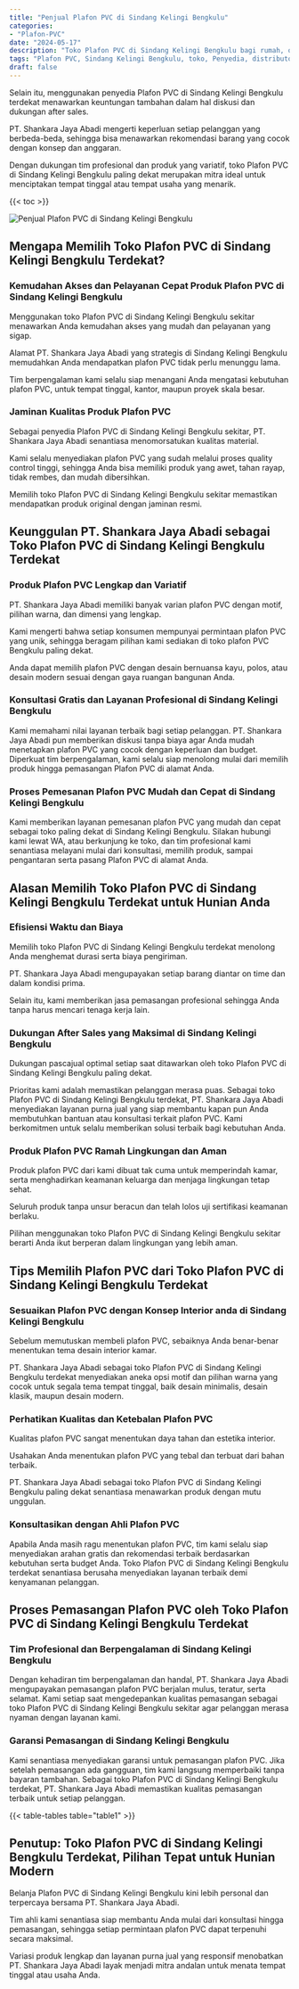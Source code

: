 ```yaml
---
title: "Penjual Plafon PVC di Sindang Kelingi Bengkulu"
categories: 
- "Plafon-PVC"
date: "2024-05-17"
description: "Toko Plafon PVC di Sindang Kelingi Bengkulu bagi rumah, office, dan toko. Material terbaik, variasi motif, pilihan warna elegan, beserta jasa pemasangan dikerjakan oleh teknisi profesional dan garansi resmi!|Jasa penjualan Plafon PVC di Sindang Kelingi Bengkulu untuk kebutuhan rumah, kantor, maupun gerai, dengan material berkualitas dan instalasi oleh teknisi profesional dan jaminan resmi.|Pilihan Plafon PVC di Sindang Kelingi Bengkulu yang andal untuk tempat tinggal, office, serta ritel, dengan produk unggulan dan penempatan ditangani oleh tim ahli dan garansi resmi.|Penyediaan Plafon PVC di Sindang Kelingi Bengkulu bagi hunian, office, dan gerai, beserta produk terbaik dan penempatan ditangani oleh tim berpengalaman, disertai beserta kepastian resmi.}"
tags: "Plafon PVC, Sindang Kelingi Bengkulu, toko, Penyedia, distributor"
draft: false
---
```


Selain itu, menggunakan penyedia Plafon PVC di Sindang Kelingi Bengkulu terdekat menawarkan keuntungan tambahan dalam hal diskusi dan dukungan after sales.

PT. Shankara Jaya Abadi mengerti keperluan setiap pelanggan yang berbeda-beda, sehingga bisa menawarkan rekomendasi barang yang cocok dengan konsep dan anggaran.

Dengan dukungan tim profesional dan produk yang variatif, toko Plafon PVC di Sindang Kelingi Bengkulu paling dekat merupakan mitra ideal untuk menciptakan tempat tinggal atau tempat usaha yang menarik.

{{< toc >}}

![Penjual Plafon PVC di Sindang Kelingi Bengkulu](/images/Plafon-PVC/Penjual-Plafon-PVC-di-Sindang-Kelingi-Bengkulu.png)


## Mengapa Memilih Toko Plafon PVC di Sindang Kelingi Bengkulu Terdekat?

### Kemudahan Akses dan Pelayanan Cepat Produk Plafon PVC di Sindang Kelingi Bengkulu

Menggunakan toko Plafon PVC di Sindang Kelingi Bengkulu sekitar menawarkan Anda kemudahan akses yang mudah dan pelayanan yang sigap.

Alamat PT. Shankara Jaya Abadi yang strategis di Sindang Kelingi Bengkulu memudahkan Anda mendapatkan plafon PVC tidak perlu menunggu lama.

Tim berpengalaman kami selalu siap menangani Anda mengatasi kebutuhan plafon PVC, untuk tempat tinggal, kantor, maupun proyek skala besar.

### Jaminan Kualitas Produk Plafon PVC

Sebagai penyedia Plafon PVC di Sindang Kelingi Bengkulu sekitar, PT. Shankara Jaya Abadi senantiasa menomorsatukan kualitas material.

Kami selalu menyediakan plafon PVC yang sudah melalui proses quality control tinggi, sehingga Anda bisa memiliki produk yang awet, tahan rayap, tidak rembes, dan mudah dibersihkan.

Memilih toko Plafon PVC di Sindang Kelingi Bengkulu sekitar memastikan mendapatkan produk original dengan jaminan resmi.

## Keunggulan PT. Shankara Jaya Abadi sebagai Toko Plafon PVC di Sindang Kelingi Bengkulu Terdekat

### Produk Plafon PVC Lengkap dan Variatif

PT. Shankara Jaya Abadi memiliki banyak varian plafon PVC dengan motif, pilihan warna, dan dimensi yang lengkap.

Kami mengerti bahwa setiap konsumen mempunyai permintaan plafon PVC yang unik, sehingga beragam pilihan kami sediakan di toko plafon PVC Bengkulu paling dekat.

Anda dapat memilih plafon PVC dengan desain bernuansa kayu, polos, atau desain modern sesuai dengan gaya ruangan bangunan Anda.

### Konsultasi Gratis dan Layanan Profesional di Sindang Kelingi Bengkulu

Kami memahami nilai layanan terbaik bagi setiap pelanggan. PT. Shankara Jaya Abadi pun memberikan diskusi tanpa biaya agar Anda mudah menetapkan plafon PVC yang cocok dengan keperluan dan budget. Diperkuat tim berpengalaman, kami selalu siap menolong mulai dari memilih produk hingga pemasangan Plafon PVC di alamat Anda.

### Proses Pemesanan Plafon PVC Mudah dan Cepat di Sindang Kelingi Bengkulu

Kami memberikan layanan pemesanan plafon PVC yang mudah dan cepat sebagai toko paling dekat di Sindang Kelingi Bengkulu. Silakan hubungi kami lewat WA, atau berkunjung ke toko, dan tim profesional kami senantiasa melayani mulai dari konsultasi, memilih produk, sampai pengantaran serta pasang Plafon PVC di alamat Anda.

## Alasan Memilih Toko Plafon PVC di Sindang Kelingi Bengkulu Terdekat untuk Hunian Anda

### Efisiensi Waktu dan Biaya

Memilih toko Plafon PVC di Sindang Kelingi Bengkulu terdekat menolong Anda menghemat durasi serta biaya pengiriman.

PT. Shankara Jaya Abadi mengupayakan setiap barang diantar on time dan dalam kondisi prima.

Selain itu, kami memberikan jasa pemasangan profesional sehingga Anda tanpa harus mencari tenaga kerja lain.

### Dukungan After Sales yang Maksimal di Sindang Kelingi Bengkulu

Dukungan pascajual optimal setiap saat ditawarkan oleh toko Plafon PVC di Sindang Kelingi Bengkulu paling dekat.

Prioritas kami adalah memastikan pelanggan merasa puas. Sebagai toko Plafon PVC di Sindang Kelingi Bengkulu terdekat, PT. Shankara Jaya Abadi menyediakan layanan purna jual yang siap membantu kapan pun Anda membutuhkan bantuan atau konsultasi terkait plafon PVC. Kami berkomitmen untuk selalu memberikan solusi terbaik bagi kebutuhan Anda.

### Produk Plafon PVC Ramah Lingkungan dan Aman

Produk plafon PVC dari kami dibuat tak cuma untuk memperindah kamar, serta menghadirkan keamanan keluarga dan menjaga lingkungan tetap sehat.

Seluruh produk tanpa unsur beracun dan telah lolos uji sertifikasi keamanan berlaku.

Pilihan menggunakan toko Plafon PVC di Sindang Kelingi Bengkulu sekitar berarti Anda ikut berperan dalam lingkungan yang lebih aman.

## Tips Memilih Plafon PVC dari Toko Plafon PVC di Sindang Kelingi Bengkulu Terdekat

### Sesuaikan Plafon PVC dengan Konsep Interior anda di Sindang Kelingi Bengkulu

Sebelum memutuskan membeli plafon PVC, sebaiknya Anda benar-benar menentukan tema desain interior kamar.

PT. Shankara Jaya Abadi sebagai toko Plafon PVC di Sindang Kelingi Bengkulu terdekat menyediakan aneka opsi motif dan pilihan warna yang cocok untuk segala tema tempat tinggal, baik desain minimalis, desain klasik, maupun desain modern.

### Perhatikan Kualitas dan Ketebalan Plafon PVC

Kualitas plafon PVC sangat menentukan daya tahan dan estetika interior.

Usahakan Anda menentukan plafon PVC yang tebal dan terbuat dari bahan terbaik.

PT. Shankara Jaya Abadi sebagai toko Plafon PVC di Sindang Kelingi Bengkulu paling dekat senantiasa menawarkan produk dengan mutu unggulan.

### Konsultasikan dengan Ahli Plafon PVC

Apabila Anda masih ragu menentukan plafon PVC, tim kami selalu siap menyediakan arahan gratis dan rekomendasi terbaik berdasarkan kebutuhan serta budget Anda. Toko Plafon PVC di Sindang Kelingi Bengkulu terdekat senantiasa berusaha menyediakan layanan terbaik demi kenyamanan pelanggan.

## Proses Pemasangan Plafon PVC oleh Toko Plafon PVC di Sindang Kelingi Bengkulu Terdekat

### Tim Profesional dan Berpengalaman di Sindang Kelingi Bengkulu

Dengan kehadiran tim berpengalaman dan handal, PT. Shankara Jaya Abadi mengupayakan pemasangan plafon PVC berjalan mulus, teratur, serta selamat. Kami setiap saat mengedepankan kualitas pemasangan sebagai toko Plafon PVC di Sindang Kelingi Bengkulu sekitar agar pelanggan merasa nyaman dengan layanan kami.

### Garansi Pemasangan di Sindang Kelingi Bengkulu

Kami senantiasa menyediakan garansi untuk pemasangan plafon PVC. Jika setelah pemasangan ada gangguan, tim kami langsung memperbaiki tanpa bayaran tambahan. Sebagai toko Plafon PVC di Sindang Kelingi Bengkulu terdekat, PT. Shankara Jaya Abadi memastikan kualitas pemasangan terbaik untuk setiap pelanggan.

{{< table-tables table="table1" >}}

## Penutup: Toko Plafon PVC di Sindang Kelingi Bengkulu Terdekat, Pilihan Tepat untuk Hunian Modern

Belanja Plafon PVC di Sindang Kelingi Bengkulu kini lebih personal dan terpercaya bersama PT. Shankara Jaya Abadi.

Tim ahli kami senantiasa siap membantu Anda mulai dari konsultasi hingga pemasangan, sehingga setiap permintaan plafon PVC dapat terpenuhi secara maksimal.

Variasi produk lengkap dan layanan purna jual yang responsif menobatkan PT. Shankara Jaya Abadi layak menjadi mitra andalan untuk menata tempat tinggal atau usaha Anda.